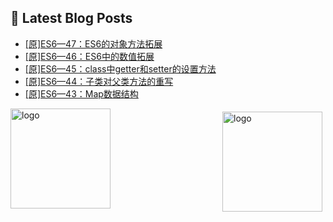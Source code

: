 ## 📕 Latest Blog Posts

<!-- BLOG-POST-LIST:START -->
- [[原]ES6—47：ES6的对象方法拓展](https://blog.csdn.net/sinat_41696687/article/details/114484089)
- [[原]ES6—46：ES6中的数值拓展](https://blog.csdn.net/sinat_41696687/article/details/114483101)
- [[原]ES6—45：class中getter和setter的设置方法](https://blog.csdn.net/sinat_41696687/article/details/114482758)
- [[原]ES6—44：子类对父类方法的重写](https://blog.csdn.net/sinat_41696687/article/details/114482575)
- [[原]ES6—43：Map数据结构](https://blog.csdn.net/sinat_41696687/article/details/114476756)
<!-- BLOG-POST-LIST:END -->
<img src="https://github-readme-stats.vercel.app/api?username=qq1120637483&show_icons=true" alt="logo" height="160" align="right" style="margin: 5px; margin-bottom: 20px;" />

<img src="https://github-profile-trophy.vercel.app/?username=qq1120637483&theme=flat&column=7" alt="logo" height="160" align="center" style="margin: auto; margin-bottom: 20px;" />


<!--
**qq1120637483/qq1120637483** is a ✨ _special_ ✨ repository because its `README.md` (this file) appears on your GitHub profile.

Here are some ideas to get you started:

- 🔭 I’m currently working on ...
- 🌱 I’m currently learning ...
- 👯 I’m looking to collaborate on ...
- 🤔 I’m looking for help with ...
- 💬 Ask me about ...
- 📫 How to reach me: ...
- 😄 Pronouns: ...
- ⚡ Fun fact: ...
-->
